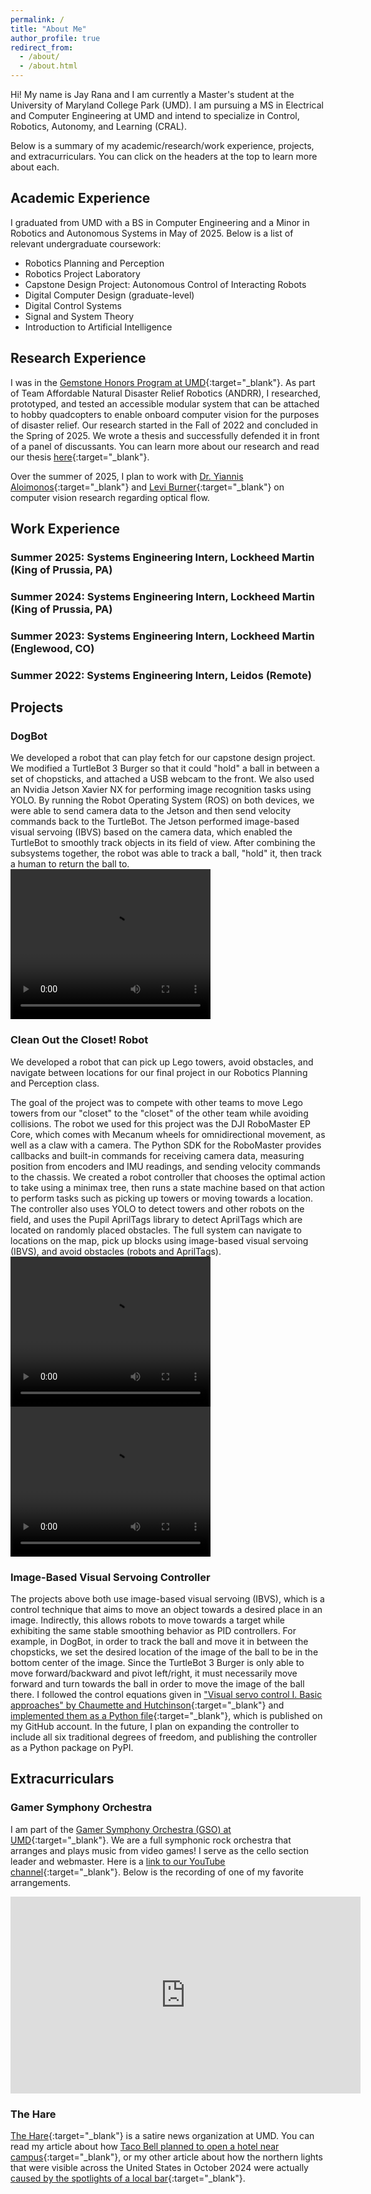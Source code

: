 ```yaml
---
permalink: /
title: "About Me"
author_profile: true
redirect_from: 
  - /about/
  - /about.html
---
```


Hi! My name is Jay Rana and I am currently a Master's student at the University of Maryland College Park (UMD). I am pursuing a MS in Electrical and Computer Engineering at UMD and intend to specialize in Control, Robotics, Autonomy, and Learning (CRAL).

Below is a summary of my academic/research/work experience, projects, and extracurriculars. You can click on the headers at the top to learn more about each.

## Academic Experience
I graduated from UMD with a BS in Computer Engineering and a Minor in Robotics and Autonomous Systems in May of 2025. Below is a list of relevant undergraduate coursework:

- Robotics Planning and Perception
- Robotics Project Laboratory
- Capstone Design Project: Autonomous Control of Interacting Robots
- Digital Computer Design (graduate-level)
- Digital Control Systems
- Signal and System Theory
- Introduction to Artificial Intelligence

## Research Experience
I was in the [Gemstone Honors Program at UMD](https://gemstone.umd.edu/){:target="_blank"}. As part of Team Affordable Natural Disaster Relief Robotics (ANDRR), I researched, prototyped, and tested an accessible modular system that can be attached to hobby quadcopters to enable onboard computer vision for the purposes of disaster relief. Our research started in the Fall of 2022 and concluded in the Spring of 2025. We wrote a thesis and successfully defended it in front of a panel of discussants. You can learn more about our research and read our thesis [here](https://teamandrr.wordpress.com/){:target="_blank"}.

Over the summer of 2025, I plan to work with [Dr. Yiannis Aloimonos](https://scholar.google.com/citations?hl=en&user=7QmEsOwAAAAJ&view_op=list_works){:target="_blank"} and [Levi Burner](https://scholar.google.com/citations?user=BKY_uwoAAAAJ&hl=en){:target="_blank"} on computer vision research regarding optical flow.

## Work Experience
### Summer 2025: Systems Engineering Intern, Lockheed Martin (King of Prussia, PA)

### Summer 2024: Systems Engineering Intern, Lockheed Martin (King of Prussia, PA)

### Summer 2023: Systems Engineering Intern, Lockheed Martin (Englewood, CO)

### Summer 2022: Systems Engineering Intern, Leidos (Remote)

## Projects
### DogBot
We developed a robot that can play fetch for our capstone design project. We modified a TurtleBot 3 Burger so that it could "hold" a ball in between a set of chopsticks, and attached a USB webcam to the front. We also used an Nvidia Jetson Xavier NX for performing image recognition tasks using YOLO. By running the Robot Operating System (ROS) on both devices, we were able to send camera data to the Jetson and then send velocity commands back to the TurtleBot. The Jetson performed image-based visual servoing (IBVS) based on the camera data, which enabled the TurtleBot to smoothly track objects in its field of view. After combining the subsystems together, the robot was able to track a ball, "hold" it, then track a human to return the ball to.
<video src="../images/DogBot.mov" width="320" height="240" controls></video>

### Clean Out the Closet! Robot
We developed a robot that can pick up Lego towers, avoid obstacles, and navigate between locations for our final project in our Robotics Planning and Perception class.

The goal of the project was to compete with other teams to move Lego towers from our "closet" to the "closet" of the other team while avoiding collisions. The robot we used for this project was the DJI RoboMaster EP Core, which comes with Mecanum wheels for omnidirectional movement, as well as a claw with a camera. The Python SDK for the RoboMaster provides callbacks and built-in commands for receiving camera data, measuring position from encoders and IMU readings, and sending velocity commands to the chassis. We created a robot controller that chooses the optimal action to take using a minimax tree, then runs a state machine based on that action to perform tasks such as picking up towers or moving towards a location. The controller also uses YOLO to detect towers and other robots on the field, and uses the Pupil AprilTags library to detect AprilTags which are located on randomly placed obstacles. The full system can navigate to locations on the map, pick up blocks using image-based visual servoing (IBVS), and avoid obstacles (robots and AprilTags).
<video src="../images/CMSC477 Project 3.mov" width="320" height="240" controls></video>
<video src="../images/CMSC477 Project 3 2.mov" width="320" height="240" controls></video>

### Image-Based Visual Servoing Controller
The projects above both use image-based visual servoing (IBVS), which is a control technique that aims to move an object towards a desired place in an image. Indirectly, this allows robots to move towards a target while exhibiting the same stable smoothing behavior as PID controllers. For example, in DogBot, in order to track the ball and move it in between the chopsticks, we set the desired location of the image of the ball to be in the bottom center of the image. Since the TurtleBot 3 Burger is only able to move forward/backward and pivot left/right, it must necessarily move forward and turn towards the ball in order to move the image of the ball there. I followed the control equations given in ["Visual servo control I. Basic approaches" by Chaumette and Hutchinson](https://ieeexplore.ieee.org/document/4015997){:target="_blank"} and [implemented them as a Python file](https://github.com/wolr210/IBVS_Controller){:target="_blank"}, which is published on my GitHub account. In the future, I plan on expanding the controller to include all six traditional degrees of freedom, and publishing the controller as a Python package on PyPI.

## Extracurriculars
### Gamer Symphony Orchestra
I am part of the [Gamer Symphony Orchestra (GSO) at UMD](https://umd.gamersymphony.org/index.php){:target="_blank"}. We are a full symphonic rock orchestra that arranges and plays music from video games! I serve as the cello section leader and webmaster. Here is a [link to our YouTube channel](https://www.youtube.com/c/GamerSymphonyUMD){:target="_blank"}. Below is the recording of one of my favorite arrangements.
<iframe width="560" height="315" src="https://www.youtube.com/embed/aCt4w-SBpoU?si=AVRFwneW_T1FUawN" frameborder="0" allow="accelerometer; autoplay; clipboard-write; encrypted-media; gyroscope; picture-in-picture" allowfullscreen></iframe>

### The Hare
[The Hare](https://theumdhare.com/about-us/){:target="_blank"} is a satire news organization at UMD. You can read my article about how [Taco Bell planned to open a hotel near campus](https://theumdhare.com/2024/10/02/before-budget-cuts-route-1-taco-bell-had-plans-for-new-hotel/){:target="_blank"}, or my other article about how the northern lights that were visible across the United States in October 2024 were actually [caused by the spotlights of a local bar](https://theumdhare.com/2024/10/23/spotlights-from-terrapins-turf-mistaken-for-another-aurora-borealis/){:target="_blank"}.